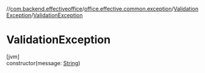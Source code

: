 //[com.backend.effectiveoffice](../../../index.md)/[office.effective.common.exception](../index.md)/[ValidationException](index.md)/[ValidationException](-validation-exception.md)

# ValidationException

[jvm]\
constructor(message: [String](https://kotlinlang.org/api/latest/jvm/stdlib/kotlin/-string/index.html))
